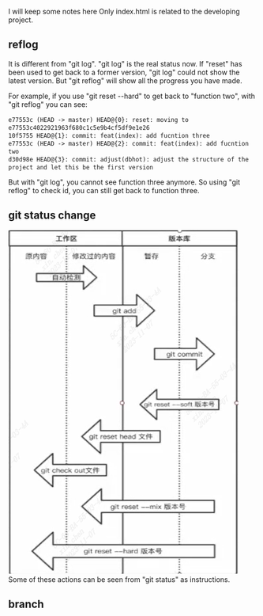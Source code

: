I will keep some notes here
Only index.html is related to the developing project.

## reflog

It is different from "git log". "git log" is the real status now. If "reset" has been used to get back to a former version, "git log" could not show the latest version. But "git reflog" will show all the progress you have made.

For example, if you use "git reset --hard" to get back to "function two", with "git reflog" you can see:
```
e77553c (HEAD -> master) HEAD@{0}: reset: moving to e77553c4022921963f680c1c5e9b4cf5df9e1e26
10f5755 HEAD@{1}: commit: feat(index): add fucntion three
e77553c (HEAD -> master) HEAD@{2}: commit: feat(index): add fucntion two
d30d98e HEAD@{3}: commit: adjust(dbhot): adjust the structure of the project and let this be the first version
```

But with "git log", you cannot see function three anymore. So using "git reflog" to check id, you can still get back to function three.

## git status change
![git status](./pic/git_status.png)
Some of these actions can be seen from "git status" as instructions.

## branch
